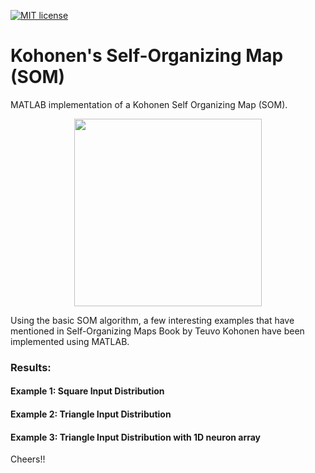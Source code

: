 [![MIT license](https://img.shields.io/badge/License-MIT-blue.svg)](https://opensource.org/licenses/MIT)

# Kohonen's Self-Organizing Map (SOM)

MATLAB implementation of a Kohonen Self Organizing Map (SOM).

<p align="center"> 
<img src="https://www.fil.ion.ucl.ac.uk/spm/images/matlab.png" height=300 width=300>
</p>

Using the basic SOM algorithm, a few interesting examples that have mentioned in Self-Organizing Maps Book by Teuvo Kohonen have been implemented using MATLAB.



### Results:

#### Example 1: Square Input Distribution


#### Example 2: Triangle Input Distribution


#### Example 3: Triangle Input Distribution with 1D neuron array

Cheers!!
